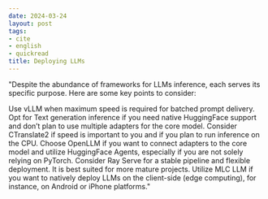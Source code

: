 ```yaml
---
date: 2024-03-24
layout: post
tags:
- cite
- english
- quickread
title: Deploying LLMs
---
```


"Despite the abundance of frameworks for LLMs inference, each serves its specific purpose. Here are some key points to consider:

Use vLLM when maximum speed is required for batched prompt delivery. Opt for Text generation inference if you need native HuggingFace support and don’t plan to use multiple adapters for the core model. Consider CTranslate2 if speed is important to you and if you plan to run inference on the CPU. Choose OpenLLM if you want to connect adapters to the core model and utilize HuggingFace Agents, especially if you are not solely relying on PyTorch. Consider Ray Serve for a stable pipeline and flexible deployment. It is best suited for more mature projects. Utilize MLC LLM if you want to natively deploy LLMs on the client-side (edge computing), for instance, on Android or iPhone platforms."
